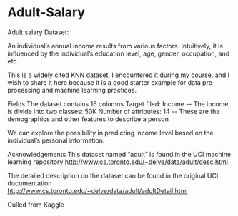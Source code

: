 # Adult-Salary

Adult salary Dataset:

An individual’s annual income results from various factors. Intuitively, it is influenced by the individual’s education level, age, gender, occupation, and etc.

This is a widely cited KNN dataset. I encountered it during my course, and I wish to share it here because it is a good starter example for data pre-processing and machine learning practices.

Fields
The dataset contains 16 columns
Target filed: Income
-- The income is divide into two classes: 50K
Number of attributes: 14
-- These are the demographics and other features to describe a person

We can explore the possibility in predicting income level based on the individual’s personal information.

Acknowledgements
This dataset named “adult” is found in the UCI machine learning repository
http://www.cs.toronto.edu/~delve/data/adult/desc.html

The detailed description on the dataset can be found in the original UCI documentation
http://www.cs.toronto.edu/~delve/data/adult/adultDetail.html

Culled from Kaggle
